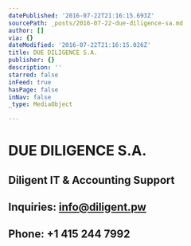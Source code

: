 ```yaml
---
datePublished: '2016-07-22T21:16:15.693Z'
sourcePath: _posts/2016-07-22-due-diligence-sa.md
author: []
via: {}
dateModified: '2016-07-22T21:16:15.026Z'
title: DUE DILIGENCE S.A.
publisher: {}
description: ''
starred: false
inFeed: true
hasPage: false
inNav: false
_type: MediaObject

---
```

# DUE DILIGENCE S.A.

## Diligent IT & Accounting Support

## Inquiries: info@diligent.pw

## Phone: +1 415 244 7992
